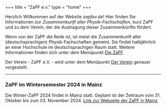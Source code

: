 ﻿+++
title = "ZaPF e.v."
type  = "home"
+++

Herzlich Willkommen auf der Website *zapfev.de*! Hier finden Sie Informationen zur *Zusammenkunft aller Physik-Fachschaften*, kurz ZaPF und zu dem Verein, der die Austragung dieser Zusammenkünfte fördert.

Wenn von der ZaPF die Rede ist, ist meist die Zusammenkunft aller (deutschsprachigen) Physik-Fachschaften gemeint. Sie findet halbjährlich an einer Hochschule im deutschsprachigen Raum statt. Weitere Informationen finden sich unter dem Menüpunkt [Die ZaPF](./zapf "Die ZaPF").

Der Verein - ZaPF e.V. - wird unter dem Menüpunkt [Der Verein](./verein "Der Verein") genauer vorgestellt.

---
### ZaPF im Wintersemester 2024 in Mainz


Die Winter-ZaPF 2024 findet in Mainz statt. Geplant ist der Zeitraum vom 31. Oktober bis zum 03. November 2024.
[Link zur Webseite der ZaPF in Mainz](https://zapf.in/mainz/)


